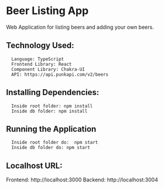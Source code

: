 # Beer Listing App
Web Application for listing beers and adding your own beers. 


## Technology Used:
      Language: TypeScript
      Frontend Library: React
      Component Library: Chakra-UI
      API: https://api.punkapi.com/v2/beers
     
## Installing Dependencies:
      Inside root folder: npm install
      Inside db folder: npm install

## Running the Application
      Inside root folder do:  npm start
      Inside db folder do: npm start

## Localhost URL:
Frontend: http://localhost:3000
Backend: http://localhost:3004
